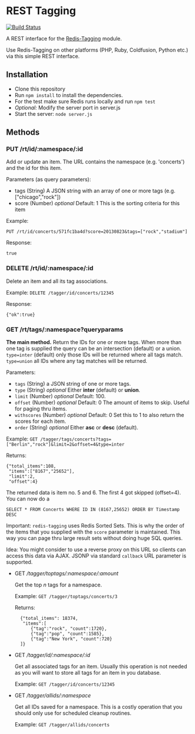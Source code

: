 # REST Tagging

[![Build Status](https://secure.travis-ci.org/smrchy/rest-tagging.png?branch=master)](http://travis-ci.org/smrchy/rest-tagging)

A REST interface for the [Redis-Tagging](https://github.com/smrchy/redis-tagging) module.

Use Redis-Tagging on other platforms (PHP, Ruby, Coldfusion, Python etc.) via this simple REST interface.


## Installation

* Clone this repository
* Run `npm install` to install the dependencies.
* For the test make sure Redis runs locally and run `npm test`
* *Optional:* Modify the server port in server.js
* Start the server: `node server.js`


## Methods

### PUT /rt/id/:namespace/:id

Add or update an item. The URL contains the namespace (e.g. 'concerts') and the id for this item.

Parameters (as query parameters):

* tags (String) A JSON string with an array of one or more tags (e.g. ["chicago","rock"])
* score (Number) *optional* Default: 1 This is the sorting criteria for this item


Example:

`PUT /rt/id/concerts/571fc1ba4d?score=20130823&tags=["rock","stadium"]`

Response:

`true`

### DELETE /rt/id/:namespace/:id

Delete an item and all its tag associations.

Example: `DELETE /tagger/id/concerts/12345`

Response:

`{"ok":true}`

### GET /rt/tags/:namespace?queryparams

**The main method.** Return the IDs for one or more tags. When more than one tag is supplied the query can be an intersection (default) or a union.
`type=inter` (default) only those IDs will be returned where all tags match. 
`type=union` all IDs where any tag matches will be returned.

Parameters:

- `tags` (String) a JSON string of one or more tags.
- `type` (String) *optional* Either **inter** (default) or **union**.
- `limit` (Number) *optional* Default: 100.
- `offset` (Number) *optional* Default: 0 The amount of items to skip. Useful for paging thru items.
- `withscores` (Number) *optional* Default: 0 Set this to 1 to also return the scores for each item.
- `order` (String) *optional* Either **asc** or **desc** (default).

Example: `GET /tagger/tags/concerts?tags=["Berlin","rock"]&limit=2&offset=4&type=inter`

Returns: 

    {"total_items":108,
     "items":["8167","25652"],
     "limit":2,
     "offset":4}

The returned data is item no. 5 and 6. The first 4 got skipped (offset=4). You can now do a

`SELECT * FROM Concerts WHERE ID IN (8167,25652) ORDER BY Timestamp DESC`

Important: `redis-tagging` uses Redis Sorted Sets. This is why the order of the items that you supplied with the `score` parameter is maintained. This way you can page thru large result sets without doing huge SQL queries.

Idea: You might consider to use a reverse proxy on this URL so clients can access this data via AJAX. JSONP via standard `callback` URL parameter is supported.

- GET */tagger/toptags/:namespace/:amount*

    Get the top *n* tags for a namespace.

    Example: `GET /tagger/toptags/concerts/3`

    Returns:

        {"total_items": 18374,
         "items":[
            {"tag":"rock", "count":1720},
            {"tag":"pop", "count":1585},
            {"tag":"New York", "count":720}
        ]}

- GET */tagger/id/:namespace/:id*

    Get all associated tags for an item. Usually this operation is not needed as you will want to store all tags for an item in you database.

    Example: `GET /tagger/id/concerts/12345`

- GET */tagger/allids/:namespace*

    Get all IDs saved for a namespace. This is a costly operation that you should only use for scheduled cleanup routines.

    Example: `GET /tagger/allids/concerts`